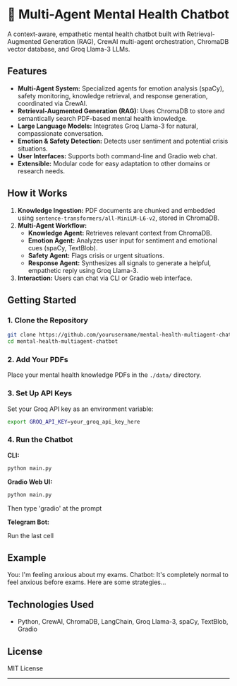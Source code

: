 # 🧠 Multi-Agent Mental Health Chatbot

A context-aware, empathetic mental health chatbot built with Retrieval-Augmented Generation (RAG), CrewAI multi-agent orchestration, ChromaDB vector database, and Groq Llama-3 LLMs.

## Features

- **Multi-Agent System:** Specialized agents for emotion analysis (spaCy), safety monitoring, knowledge retrieval, and response generation, coordinated via CrewAI.
- **Retrieval-Augmented Generation (RAG):** Uses ChromaDB to store and semantically search PDF-based mental health knowledge.
- **Large Language Models:** Integrates Groq Llama-3 for natural, compassionate conversation.
- **Emotion & Safety Detection:** Detects user sentiment and potential crisis situations.
- **User Interfaces:** Supports both command-line and Gradio web chat.
- **Extensible:** Modular code for easy adaptation to other domains or research needs.

## How it Works

1. **Knowledge Ingestion:** PDF documents are chunked and embedded using `sentence-transformers/all-MiniLM-L6-v2`, stored in ChromaDB.
2. **Multi-Agent Workflow:** 
   - **Knowledge Agent:** Retrieves relevant context from ChromaDB.
   - **Emotion Agent:** Analyzes user input for sentiment and emotional cues (spaCy, TextBlob).
   - **Safety Agent:** Flags crisis or urgent situations.
   - **Response Agent:** Synthesizes all signals to generate a helpful, empathetic reply using Groq Llama-3.
3. **Interaction:** Users can chat via CLI or Gradio web interface.

## Getting Started

### 1. Clone the Repository

```bash
git clone https://github.com/yourusername/mental-health-multiagent-chatbot.git
cd mental-health-multiagent-chatbot
```

### 2. Add Your PDFs

Place your mental health knowledge PDFs in the `./data/` directory.

### 3. Set Up API Keys

Set your Groq API key as an environment variable:

```bash
export GROQ_API_KEY=your_groq_api_key_here
```


### 4. Run the Chatbot

**CLI:**
```bash
python main.py
```


**Gradio Web UI:**
```bash
python main.py
```
Then type 'gradio' at the prompt

**Telegram Bot:**

Run the last cell

## Example

You: I'm feeling anxious about my exams.
Chatbot: It's completely normal to feel anxious before exams. Here are some strategies...


## Technologies Used

- Python, CrewAI, ChromaDB, LangChain, Groq Llama-3, spaCy, TextBlob, Gradio

## License

MIT License

---
